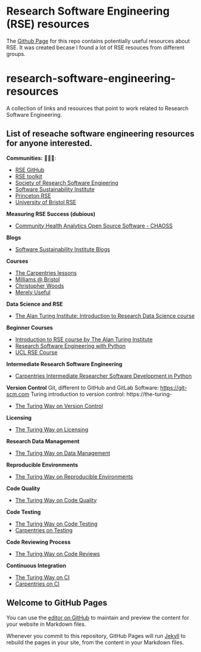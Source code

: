 # Research Software Engineering (RSE) resources

The [Github Page](https://zwelshman.github.io/research-software-engineering-resources/) for this repo contains potentially useful resources about RSE.
It was created becase I found a lot of RSE resouces from different groups. 

# research-software-engineering-resources
A collection of links and resources that point to work related to Research Software Engineering. 

## List of reseache software engineering resources for anyone interested.

<b>Communities:</b> 🧑‍🤝‍🧑: 
* [RSE GitHub](https://rseng.github.io)
* [RSE toolkit](https://rsetoolkit.github.io)
* [Society of Research Software Engieering](https://society-rse.org)
* [Software Sustainability Institute](https://www.software.ac.uk)
* [Princeton RSE](https://researchcomputing.princeton.edu/services/research-software-engineering)
* [University of Bristol RSE](https://bristol.ac.uk/acrc/research-software-engineering/training/)

<b>Measuring RSE Success (dubious)</b>
* [Community Health Analytics Open Source Software - CHAOSS](https://chaoss.community/metrics/)

<b>Blogs</b>
* [Software Sustainability Institute Blogs](https://www.software.ac.uk/blog/)

<b>Courses</b>
* [The Carpentries lessons](https://carpentries.org/community-lessons/)
* [Milliams @ Bristol](https://milliams.com/courses/)
* [Christopher Woods](https://chryswoods.com/main/courses.html)
* [Merely Useful](https://merely-useful.tech/py-rse/)

<b>Data Science and RSE</b>
* [The Alan Turing Institute: Introduction to Research Data Science course](https://alan-turing-institute.github.io/rds-course/index.html)

<b>Beginner Courses</b>
* [Introduction to RSE course by The Alan Turing Institute](https://alan-turing-institute.github.io/rse-course/html/course_prerequisites/index.html#)
* [Research Software Engineering with Python](http://rits.github-pages.ucl.ac.uk/research-se-python/)
* [UCL RSE Course](https://github-pages.ucl.ac.uk/rsd-engineeringcourse/ch00python/)

<b>Intermediate Research Software Engineering</b>
* [Carpentries Intermediate Researcher Software Development in Python](https://carpentries-incubator.github.io/python-intermediate-development/)

<b>Version Control</b> Git, different to GitHub and GitLab Software: https://git-scm.com Turing introduction to version control: https://the-turing-
* [The Turing Way on Version Control](way.netlify.app/reproducible-research/vcs.html)

<b>Licensing</b> 
* [The Turing Way on Licensing](https://the-turing-way.netlify.app/reproducible-research/licensing.html)

<b>Research Data Management</b>
* [The Turing Way on Data Management](https://the-turing-way.netlify.app/reproducible-research/rdm.html)

<b>Reproducible Environments</b>
* [The Turing Way on Reproducible Environments](https://the-turing-way.netlify.app/reproducible-research/renv.html)

<b>Code Quality</b>
* [The Turing Way on Code Quality](https://the-turing-way.netlify.app/reproducible-research/code-quality.html)

<b>Code Testing</b>
* [The Turing Way on Code Testing](https://the-turing-way.netlify.app/reproducible-research/testing.html)
* [Carpentries on Testing](https://carpentries-incubator.github.io/python-testing/)

<b>Code Reviewing Process</b>
* [The Turing Way on Code Reviews](https://the-turing-way.netlify.app/reproducible-research/reviewing.html)

<b>Continuous Integration</b>
* [The Turing Way on CI](https://the-turing-way.netlify.app/reproducible-research/ci.html)
* [Carpentries on CI](https://carpentries-incubator.github.io/python-testing/)






## Welcome to GitHub Pages

You can use the [editor on GitHub](https://github.com/zwelshman/research-software-engineering-resources/edit/gh-pages/index.md) to maintain and preview the content for your website in Markdown files.

Whenever you commit to this repository, GitHub Pages will run [Jekyll](https://jekyllrb.com/) to rebuild the pages in your site, from the content in your Markdown files.
